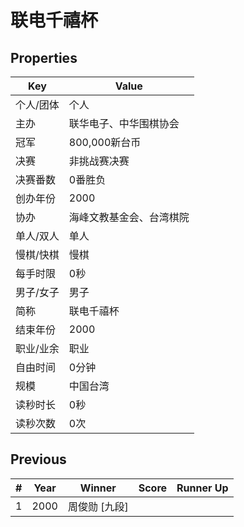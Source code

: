 # 联电千禧杯

## Properties

| Key | Value |
| --- | ----- |
| 个人/团体 | 个人 |
| 主办 | 联华电子、中华围棋协会 |
| 冠军 | 800,000新台币 |
| 决赛 | 非挑战赛决赛 |
| 决赛番数 | 0番胜负 |
| 创办年份 | 2000 |
| 协办 | 海峰文教基金会、台湾棋院 |
| 单人/双人 | 单人 |
| 慢棋/快棋 | 慢棋 |
| 每手时限 | 0秒 |
| 男子/女子 | 男子 |
| 简称 | 联电千禧杯 |
| 结束年份 | 2000 |
| 职业/业余 | 职业 |
| 自由时间 | 0分钟 |
| 规模 | 中国台湾 |
| 读秒时长 | 0秒 |
| 读秒次数 | 0次 |

## Previous

| # | Year | Winner | Score | Runner Up |
| --- | --- | --- | --- | --- |
| 1 | 2000 | 周俊勋 [九段] |  |  |

